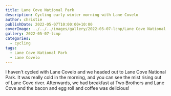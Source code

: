 ```yaml
---
title: Lane Cove National Park
description: Cycling early winter morning with Lane Covelo
author: christie
publishDate: 2022-05-07T10:00:00+10:00
coverImage: ../../../images/gallery/2022-05-07-lcnp/Lane Cove National Park (5).jpeg
gallery: 2022-05-07-lcnp
categories:
  - cycling
tags:
  - Lane Cove National Park
  - Lane Covelo
---
```


I haven't cycled with Lane Covelo and we headed out to Lane Cove National Park.
It was really cold in the morning, and you can see the mist rising out of
Lane Cove river. Afterwards, we had breakfast at Two Brothers and Lane Cove
and the bacon and egg roll and coffee was delicious!
